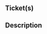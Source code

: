 ## Ticket(s)
<!-- Any ticket id -->

## Description
<!-- A meaning information for reviwers to understand the pull request -->